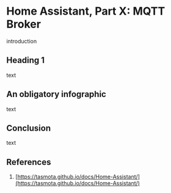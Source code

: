 # Home Assistant, Part X: MQTT Broker

introduction

<!-- Table of Contents -->

## Heading 1

text

## An obligatory infographic

text

## Conclusion

text

## References

1. [https://tasmota.github.io/docs/Home-Assistant/](https://tasmota.github.io/docs/Home-Assistant/)

